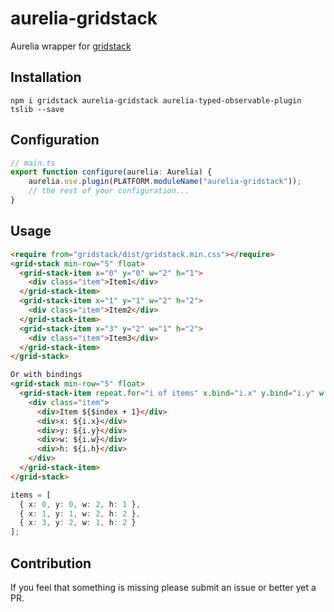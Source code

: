 # aurelia-gridstack
Aurelia wrapper for [gridstack](https://github.com/gridstack/gridstack.js)

## Installation

```
npm i gridstack aurelia-gridstack aurelia-typed-observable-plugin tslib --save
```

## Configuration

```typescript
// main.ts
export function configure(aurelia: Aurelia) {
    aurelia.use.plugin(PLATFORM.moduleName("aurelia-gridstack"));
    // the rest of your configuration...
}
```

## Usage

```html
<require from="gridstack/dist/gridstack.min.css"></require>
<grid-stack min-row="5" float>
  <grid-stack-item x="0" y="0" w="2" h="1">
    <div class="item">Item1</div>
  </grid-stack-item>
  <grid-stack-item x="1" y="1" w="2" h="2">
    <div class="item">Item2</div>
  </grid-stack-item>
  <grid-stack-item x="3" y="2" w="1" h="2">
    <div class="item">Item3</div>
  </grid-stack-item>
</grid-stack>

Or with bindings
<grid-stack min-row="5" float>
  <grid-stack-item repeat.for="i of items" x.bind="i.x" y.bind="i.y" w.bind="i.w" h.bind="i.h">
    <div class="item">
      <div>Item ${$index + 1}</div>
      <div>x: ${i.x}</div>
      <div>y: ${i.y}</div>
      <div>w: ${i.w}</div>
      <div>h: ${i.h}</div>
    </div>
  </grid-stack-item>
</grid-stack>
```

```ts
items = [
  { x: 0, y: 0, w: 2, h: 1 },
  { x: 1, y: 1, w: 2, h: 2 },
  { x: 3, y: 2, w: 1, h: 2 }
];
```

## Contribution

If you feel that something is missing please submit an issue or better yet a PR.
